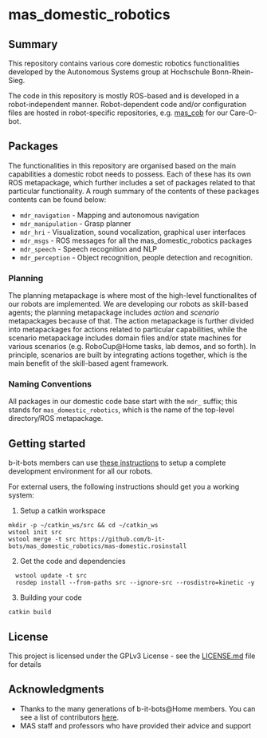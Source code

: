 # mas_domestic_robotics

## Summary

This repository contains various core domestic robotics functionalities developed by the Autonomous Systems group at Hochschule Bonn-Rhein-Sieg.

The code in this repository is mostly ROS-based and is developed in a robot-independent manner. Robot-dependent code and/or configuration files are hosted in robot-specific repositories, e.g. [mas_cob](https://github.com/b-it-bots/mas_cob) for our Care-O-bot.

## Packages

The functionalities in this repository are organised based on the main capabilities a domestic robot needs to possess. Each of these has its own ROS metapackage, which further includes a set of packages related to that particular functionality. A rough summary of the contents of these packages contents can be found below:

* `mdr_navigation` - Mapping and autonomous navigation
* `mdr_manipulation` - Grasp planner
* `mdr_hri` - Visualization, sound vocalization, graphical user interfaces
* `mdr_msgs` - ROS messages for all the mas_domestic_robotics packages
* `mdr_speech` - Speech recognition and NLP
* `mdr_perception` - Object recognition, people detection and recognition.

### Planning

The planning metapackage is where most of the high-level functionalites of our robots are implemented. We are developing our robots as skill-based agents; the planning metapackage includes *action* and *scenario* metapackages because of that. The action metapackage is further divided into metapackages for actions related to particular capabilities, while the scenario metapackage includes domain files and/or state machines for various scenarios (e.g. RoboCup@Home tasks, lab demos, and so forth). In principle, scenarios are built by integrating actions together, which is the main benefit of the skill-based agent framework.

### Naming Conventions

All packages in our domestic code base start with the `mdr_` suffix; this stands for `mas_domestic_robotics`, which is the name of the top-level directory/ROS metapackage.


## Getting started

b-it-bots members can use [these instructions](https://github.com/b-it-bots/dev-env#setup) to setup a complete development environment for all our robots.

For external users, the following instructions should get you a working system:

1. Setup a catkin workspace

  ```
  mkdir -p ~/catkin_ws/src && cd ~/catkin_ws
  wstool init src
  wstool merge -t src https://github.com/b-it-bots/mas_domestic_robotics/mas-domestic.rosinstall
  ```
2. Get the code and dependencies

  ```
    wstool update -t src
    rosdep install --from-paths src --ignore-src --rosdistro=kinetic -y

  ```

3. Building your code

  ```
  catkin build
  ```

## License

This project is licensed under the GPLv3 License - see the [LICENSE.md](LICENSE.md) file for details

## Acknowledgments

* Thanks to the many generations of b-it-bots@Home members. You can see a list of contributors [here](https://github.com/b-it-bots/mas_domestic_robotics/graphs/contributors).
* MAS staff and professors who have provided their advice and support
